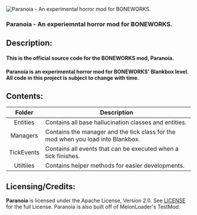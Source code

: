![Paranoia - An experimental horror mod for BONEWORKS.](https://i.imgur.com/F7dsyJn.png)

### Paranoia - An experiemntal horror mod for BONEWORKS.

## Description:

#### This is the official source code for the BONEWORKS mod, Paranoia.

#### Paranoia is an experimental horror mod for BONEWORKS' Blankbox level. All code in this project is subject to change with time.

## Contents:

|   Folder   	| Description                                                                      	|
|:----------:	|----------------------------------------------------------------------------------	|
| Entities   	| Contains all base hallucination classes and entities.                            	|
| Managers   	| Contains the manager and the tick class for the mod when you load into Blankbox. 	|
| TickEvents 	| Contains all events that can be executed when a tick finishes.                   	|
| Utiltiies  	| Contains helper methods for easier developments.                                 	|

## Licensing/Credits:

**Paranoia** is licensed under the Apache License, Version 2.0. See [LICENSE](https://github.com/LavaGang/TestMod/blob/master/LICENSE.md) for the full License.
Paranoia is also built off of MelonLoader's TestMod.
